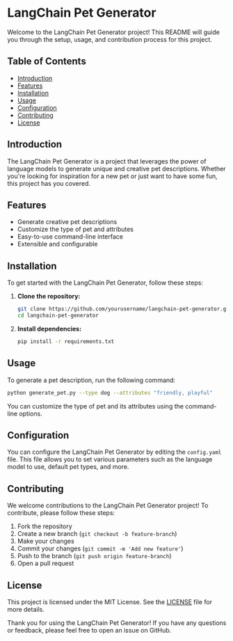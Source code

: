 # LangChain Pet Generator

Welcome to the LangChain Pet Generator project! This README will guide you through the setup, usage, and contribution process for this project.

## Table of Contents

- [Introduction](#introduction)
- [Features](#features)
- [Installation](#installation)
- [Usage](#usage)
- [Configuration](#configuration)
- [Contributing](#contributing)
- [License](#license)

## Introduction

The LangChain Pet Generator is a project that leverages the power of language models to generate unique and creative pet descriptions. Whether you're looking for inspiration for a new pet or just want to have some fun, this project has you covered.

## Features

- Generate creative pet descriptions
- Customize the type of pet and attributes
- Easy-to-use command-line interface
- Extensible and configurable

## Installation

To get started with the LangChain Pet Generator, follow these steps:

1. **Clone the repository:**
    ```bash
    git clone https://github.com/yourusername/langchain-pet-generator.git
    cd langchain-pet-generator
    ```

2. **Install dependencies:**
    ```bash
    pip install -r requirements.txt
    ```

## Usage

To generate a pet description, run the following command:

```bash
python generate_pet.py --type dog --attributes "friendly, playful"
```

You can customize the type of pet and its attributes using the command-line options.

## Configuration

You can configure the LangChain Pet Generator by editing the `config.yaml` file. This file allows you to set various parameters such as the language model to use, default pet types, and more.

## Contributing

We welcome contributions to the LangChain Pet Generator project! To contribute, please follow these steps:

1. Fork the repository
2. Create a new branch (`git checkout -b feature-branch`)
3. Make your changes
4. Commit your changes (`git commit -m 'Add new feature'`)
5. Push to the branch (`git push origin feature-branch`)
6. Open a pull request

## License

This project is licensed under the MIT License. See the [LICENSE](LICENSE) file for more details.

Thank you for using the LangChain Pet Generator! If you have any questions or feedback, please feel free to open an issue on GitHub.